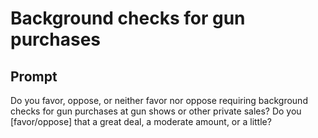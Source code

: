 # Background checks for gun purchases

## Prompt
Do you favor, oppose, or neither favor nor oppose requiring background checks for gun purchases at gun shows or other private sales? Do you [favor/oppose] that a great deal, a moderate amount, or a little?
